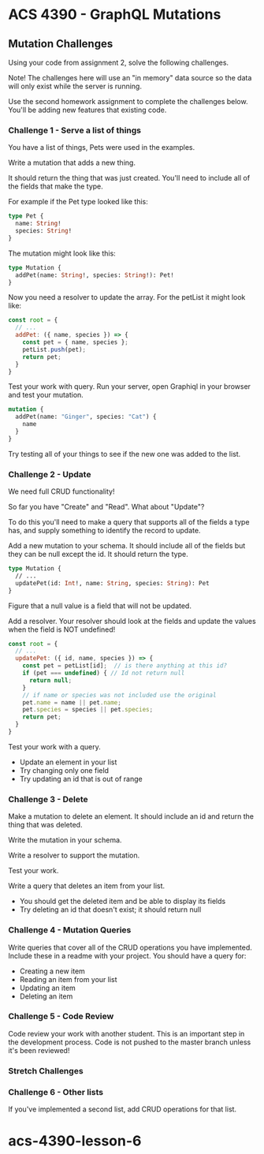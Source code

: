# ACS 4390 - GraphQL Mutations

## Mutation Challenges

Using your code from assignment 2, solve the following challenges.

Note! The challenges here will use an "in memory" data source so the data will only exist while the server is running.

Use the second homework assignment to complete the challenges below. You'll be adding new features that existing code.

### Challenge 1 - Serve a list of things

You have a list of things, Pets were used in the examples.

Write a mutation that adds a new thing.

It should return the thing that was just created. You'll need to include all of the fields that make the type.

For example if the Pet type looked like this:

```graphql
type Pet {
  name: String!
  species: String!
}
```

The mutation might look like this:

```graphql
type Mutation {
  addPet(name: String!, species: String!): Pet!
}
```

Now you need a resolver to update the array. For the petList it might look like:

```javascript
const root = {
  // ...
  addPet: ({ name, species }) => {
    const pet = { name, species };
    petList.push(pet);
    return pet;
  }
}
```

Test your work with query. Run your server, open Graphiql in your browser and test your mutation.

```graphql
mutation {
  addPet(name: "Ginger", species: "Cat") {
    name
  }
}
```

Try testing all of your things to see if the new one was added to the list.

### Challenge 2 - Update

We need full CRUD functionality!

So far you have "Create" and "Read". What about "Update"?

To do this you'll need to make a query that supports all of the fields a type has, and supply something to identify the record to update.

Add a new mutation to your schema. It should include all of the fields but they can be null except the id. It should return the type.

```graphql
type Mutation {
  // ...
  updatePet(id: Int!, name: String, species: String): Pet
} 
```

Figure that a null value is a field that will not be updated.

Add a resolver. Your resolver should look at the fields and update the values when the field is NOT undefined!

```javascript
const root = {
  // ...
  updatePet: ({ id, name, species }) => {
    const pet = petList[id];  // is there anything at this id? 
    if (pet === undefined) { // Id not return null
      return null;
    }
    // if name or species was not included use the original
    pet.name = name || pet.name; 
    pet.species = species || pet.species;
    return pet;
  }
}
```

Test your work with a query.

- Update an element in your list
- Try changing only one field
- Try updating an id that is out of range

### Challenge 3 - Delete

Make a mutation to delete an element. It should include an id and return the thing that was deleted.

Write the mutation in your schema.

Write a resolver to support the mutation.

Test your work.

Write a query that deletes an item from your list.

- You should get the deleted item and be able to display its fields
- Try deleting an id that doesn't exist; it should return null

### Challenge 4 - Mutation Queries

Write queries that cover all of the CRUD operations you have implemented. Include these in a readme with your project. You should have a query for:

- Creating a new item
- Reading an item from your list
- Updating an item
- Deleting an item

### Challenge 5 - Code Review

Code review your work with another student. This is an important step in the development process. Code is not pushed to the master branch unless it's been reviewed!

### Stretch Challenges

### Challenge 6 - Other lists

If you've implemented a second list, add CRUD operations for that list.
# acs-4390-lesson-6
